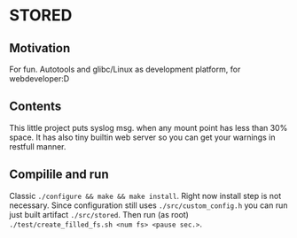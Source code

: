 STORED
======

## Motivation
For fun.
Autotools and glibc/Linux as development platform, for webdeveloper:D

## Contents
This little project puts syslog msg. when any mount point has less than 30%  space.
It has also tiny builtin web server so you can get your warnings in restfull manner.

## Compilile and run
Classic `./configure && make && make install`. Right now install step is not necessary.
Since configuration still uses `./src/custom_config.h` you can run just built artifact `./src/stored`.
Then run (as root) `./test/create_filled_fs.sh <num fs> <pause sec.>`.